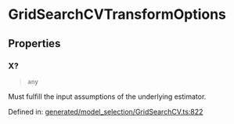 # GridSearchCVTransformOptions

## Properties

### X?

> `any`

Must fulfill the input assumptions of the underlying estimator.

Defined in:  [generated/model\_selection/GridSearchCV.ts:822](https://github.com/transitive-bullshit/scikit-learn-ts/blob/b59c1ff/packages/sklearn/src/generated/model_selection/GridSearchCV.ts#L822)
